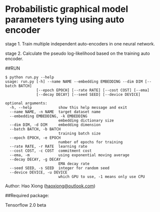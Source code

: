 # Probabilistic graphical model parameters tying using auto encoder 
stage 1. Train multiple independent auto-encoders in one neural network.

stage 2. Calculate the pseudo log-likelihood based on the training auto encoder.

##RUN
```
$ python run.py --help
usage: run.py [-h] --name NAME --embedding EMBEDDING --dim DIM [--batch BATCH]
              [--epoch EPOCH] [--rate RATE] [--cost COST] [--ema]
              [--decay DECAY] [--seed SEED] [--device DEVICE]

optional arguments:
  -h, --help            show this help message and exit
  --name NAME, -n NAME  target dataset name
  --embedding EMBEDDING, -k EMBEDDING
                        embedding dictionary size
  --dim DIM, -d DIM     embedding dimension
  --batch BATCH, -b BATCH
                        training batch size
  --epoch EPOCH, -e EPOCH
                        number of epochs for training
  --rate RATE, -r RATE  learning rate
  --cost COST, -c COST  commitment cost
  --ema, -m             using exponential moving average
  --decay DECAY, -g DECAY
                        EMA decay rate
  --seed SEED, -s SEED  integer for random seed
  --device DEVICE, -u DEVICE
                        which GPU to use, -1 means only use CPU
```
Author: Hao Xiong (haoxiong@outlook.com)

##Required package:
 
 Tensorflow 2.0 beta